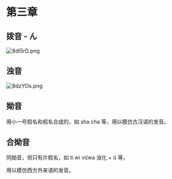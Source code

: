 # 第三章
## 拨音 - ん
![8dI5rD.png](https://s1.ax1x.com/2020/03/18/8dI5rD.png)
## 浊音
![8dzYOs.png](https://s1.ax1x.com/2020/03/18/8dzYOs.png)
## 拗音
用小一号假名和假名合成的，如 sha cha 等，用以模仿古汉语的发音。
## 合拗音
同拗音，但只有片假名，如 ti wi vi(wa 浊化 + i) 等，

用以模仿西方外来语的发音。

